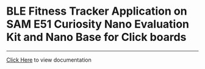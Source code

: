 # BLE Fitness Tracker Application on SAM E51 Curiosity Nano Evaluation Kit and Nano Base for Click boards

-----

[Click Here](https://onlinedocs.microchip.com/v2/keyword-lookup?keyword=SAM_E51_CNANO_BLE_FITNESS_TRACKER&redirect=true) to view documentation
